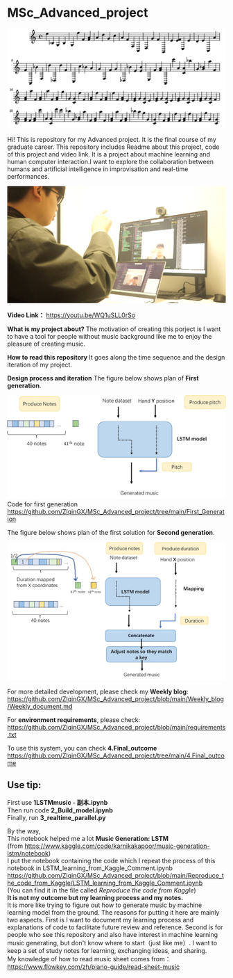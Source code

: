 # MSc_Advanced_project
![图片名称](https://raw.githubusercontent.com/ZIqinGX/MSc_Advanced_project/main/pictures/sheet1.png) <br/>

Hi! This is repository for my Advanced project. It is the final course of my graduate career. This repository includes Readme about this project, code of this project and video link. 
It is a project about machine learning and human computer interaction.I want to explore the collaboration between humans and artificial intelligence in improvisation and real-time performances.<br/>

![pic](https://raw.githubusercontent.com/ZIqinGX/MSc_Advanced_project/main/pictures/finalwork2.png)<br/>

**Video Link：** https://youtu.be/WQ1uSLL0rSo<br/>

**What is my project about?**
The motivation of creating this porject is I want to have a tool for people without music background like me to enjoy the pleasure of creating music.

**How to read this repository**
It goes along the time sequence and the design iteration of my project.


**Design process and iteration**
The figure below shows plan of **First generation**.<br/>

![图片名称](https://raw.githubusercontent.com/ZIqinGX/MSc_Advanced_project/main/pictures/First_generation.jpg) <br/>
Code for first generation<br/>
https://github.com/ZIqinGX/MSc_Advanced_project/tree/main/First_Generation


The figure below shows plan of the first solution for **Second generation**.<br/>

![图片名称](https://raw.githubusercontent.com/ZIqinGX/MSc_Advanced_project/main/pictures/Second_generation_1.jpg) <br/>



For more detailed development, please check my **Weekly blog**: https://github.com/ZIqinGX/MSc_Advanced_project/blob/main/Weekly_blog/Weekly_document.md <br/>

For **environment requirements**, please check: https://github.com/ZIqinGX/MSc_Advanced_project/blob/main/requirements.txt <br/>

To use this system, you can check **4.Final_outcome** https://github.com/ZIqinGX/MSc_Advanced_project/tree/main/4.Final_outcome<br/>


## **Use tip:**
First use **1LSTMmusic - 副本.ipynb**<br/>
Then run code **2_Build_model.ipynb**<br/>
Finally, run **3_realtime_parallel.py**<br/>






By the way,<br/>
This notebook helped me a lot  **Music Generation: LSTM** <br/>
(from https://www.kaggle.com/code/karnikakapoor/music-generation-lstm/notebook) <br/> I put the notebook containing the code which I repeat the process of this notebook in LSTM_learning_from_Kaggle_Comment.ipynb https://github.com/ZIqinGX/MSc_Advanced_project/blob/main/Reproduce_the_code_from_Kaggle/LSTM_learning_from_Kaggle_Comment.ipynb<br/> (You can find it in the file called *Reproduce the code from Kaggle*)<br/>
**It is not my outcome but my learning process and my notes.** <br/>It is more like trying to figure out how to generate music by machine learning model from the ground. 
The reasons for putting it here are mainly two aspects. First is I want to document my learning process and explanations of code to facilitate future review and reference. Second is for people who see this repository and also have interest in machine learning music generating, but don't know where to start（just like me）. I want to keep a set of study notes for learning, exchanging ideas, and sharing. <br/>
My knowledge of how to read music sheet comes from：https://www.flowkey.com/zh/piano-guide/read-sheet-music
